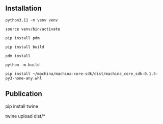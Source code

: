 ## Installation

```
python3.11 -m venv venv

source venv/bin/activate

pip install pdm

pip install build

pdm install

python -m build

pip install ~/machina/machina-core-sdk/dist/machina_core_sdk-0.1.5-py3-none-any.whl

```


## Publication

pip install twine

twine upload dist/*
